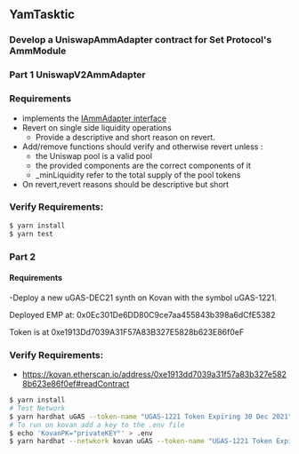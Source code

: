 ## YamTasktic 

### Develop a UniswapAmmAdapter contract for Set Protocol's AmmModule

### Part 1 UniswapV2AmmAdapter
### Requirements

- implements
  the [IAmmAdapter interface]("https://github.com/SetProtocol/set-protocol-v2-contracts/blob/master/contracts/interfaces/IAmmAdapter.sol"")
- Revert on single side liquidity operations
    - Provide a descriptive and short reason on revert.
- Add/remove functions should verify and otherwise revert unless :
    - the Uniswap pool is a valid pool
    - the provided components are the correct components of it
    - _minLiquidity refer to the total supply of the pool tokens
- On revert,revert reasons should be descriptive but short

### Verify Requirements:
```Bash
$ yarn install
$ yarn test 
```



### Part 2

#### Requirements
 
-Deploy a new uGAS-DEC21 synth on Kovan with the symbol uGAS-1221. 


Deployed EMP at: 0x0Ec301De6DD80C9ce7aa455843b398a6dCfE5382

Token is at 0xe1913Dd7039A31F57A83B327E5828b623E86f0eF

### Verify Requirements:

- https://kovan.etherscan.io/address/0xe1913dd7039a31f57a83b327e5828b623e86f0ef#readContract
```Bash
$ yarn install
# Test Network
$ yarn hardhat uGAS --token-name "UGAS-1221 Token Expiring 30 Dec 2021" --token-symbol "uGAS-1221"
# To run on kovan add a key to the .env file 
$ echo 'KovanPK="privateKEY"' > .env
$ yarn hardhat --netwkork kovan uGAS --token-name "UGAS-1221 Token Expiring 30 Dec 2021" --token-symbol "uGAS-1221"
```
